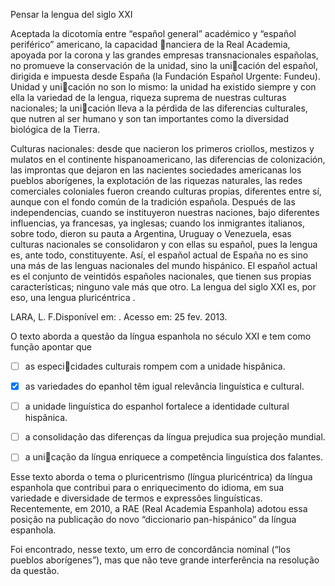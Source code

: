

Pensar la lengua del siglo XXI

Aceptada la dicotomía entre “español general” académico y “español periférico” americano, la capacidad nanciera de la Real Academia, apoyada por la corona y las grandes empresas transnacionales españolas, no promueve la conservación de la unidad, sino la unicación del español, dirigida e impuesta desde España (la Fundación Español Urgente: Fundeu). Unidad y unicación no son lo mismo: la unidad ha existido siempre y con ella la variedad de la lengua, riqueza suprema de nuestras culturas nacionales; la unicación lleva a la pérdida de las diferencias culturales, que nutren al ser humano y son tan importantes como la diversidad biológica de la Tierra.

Culturas nacionales: desde que nacieron los primeros criollos, mestizos y mulatos en el continente hispanoamericano, las diferencias de colonización, las improntas que dejaron en las nacientes sociedades americanas los pueblos aborígenes, la explotación de las riquezas naturales, las redes comerciales coloniales fueron creando culturas propias, diferentes entre sí, aunque con el fondo común de la tradición española. Después de las independencias, cuando se instituyeron nuestras naciones, bajo diferentes influencias, ya francesas, ya inglesas; cuando los inmigrantes italianos, sobre todo, dieron su pauta a Argentina, Uruguay o Venezuela, esas culturas nacionales se consolidaron y con ellas su español, pues la lengua es, ante todo, constituyente. Así, el español actual de España no es sino una más de las lenguas nacionales del mundo hispánico. El español actual es el conjunto de veintidós españoles nacionales, que tienen sus propias características; ninguno vale más que otro. La lengua del siglo XXI es, por eso, una lengua pluricéntrica .

LARA, L. F.Disponível em: . Acesso em: 25 fev. 2013.

O texto aborda a questão da língua espanhola no século XXI e tem como função apontar que



- [ ] as especicidades culturais rompem com a unidade hispânica.
- [x] as variedades do epanhol têm igual relevância linguística e cultural.
- [ ] a unidade linguística do espanhol fortalece a identidade cultural hispânica.
- [ ] a consolidação das diferenças da língua prejudica sua projeção mundial.
- [ ] a unicação da língua enriquece a competência linguística dos falantes.


Esse texto aborda o tema o pluricentrismo (língua pluricéntrica) da língua espanhola que contribui para o enriquecimento do idioma, em sua variedade e diversidade de termos e expressões linguísticas. Recentemente, em 2010, a RAE (Real Academia Espanhola) adotou essa posição na publicação do novo “diccionario pan-hispánico” da língua espanhola.

Foi encontrado, nesse texto, um erro de concordância nominal (“los pueblos aborígenes”), mas que não teve grande interferência na resolução da questão.

